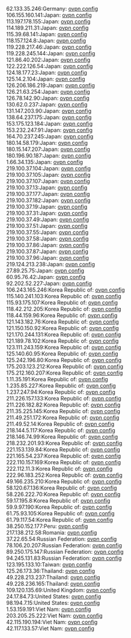 62.133.35.246:Germany: [ovpn config](vpn/62_133_35_246.ovpn)  
106.155.160.141:Japan: [ovpn config](vpn/106_155_160_141.ovpn)  
113.197.178.155:Japan: [ovpn config](vpn/113_197_178_155.ovpn)  
114.189.211.31:Japan: [ovpn config](vpn/114_189_211_31.ovpn)  
115.39.68.141:Japan: [ovpn config](vpn/115_39_68_141.ovpn)  
118.157.124.8:Japan: [ovpn config](vpn/118_157_124_8.ovpn)  
119.228.217.46:Japan: [ovpn config](vpn/119_228_217_46.ovpn)  
119.228.245.144:Japan: [ovpn config](vpn/119_228_245_144.ovpn)  
121.86.40.202:Japan: [ovpn config](vpn/121_86_40_202.ovpn)  
122.222.126.54:Japan: [ovpn config](vpn/122_222_126_54.ovpn)  
124.18.177.23:Japan: [ovpn config](vpn/124_18_177_23.ovpn)  
125.14.2.104:Japan: [ovpn config](vpn/125_14_2_104.ovpn)  
126.206.186.219:Japan: [ovpn config](vpn/126_206_186_219.ovpn)  
126.21.63.254:Japan: [ovpn config](vpn/126_21_63_254.ovpn)  
126.78.142.90:Japan: [ovpn config](vpn/126_78_142_90.ovpn)  
130.62.0.237:Japan: [ovpn config](vpn/130_62_0_237.ovpn)  
131.147.203.90:Japan: [ovpn config](vpn/131_147_203_90.ovpn)  
138.64.237.175:Japan: [ovpn config](vpn/138_64_237_175.ovpn)  
153.175.123.184:Japan: [ovpn config](vpn/153_175_123_184.ovpn)  
153.232.247.91:Japan: [ovpn config](vpn/153_232_247_91.ovpn)  
164.70.237.245:Japan: [ovpn config](vpn/164_70_237_245.ovpn)  
180.14.58.179:Japan: [ovpn config](vpn/180_14_58_179.ovpn)  
180.15.147.207:Japan: [ovpn config](vpn/180_15_147_207.ovpn)  
180.196.90.187:Japan: [ovpn config](vpn/180_196_90_187.ovpn)  
1.66.34.135:Japan: [ovpn config](vpn/1_66_34_135.ovpn)  
219.100.37.104:Japan: [ovpn config](vpn/219_100_37_104.ovpn)  
219.100.37.105:Japan: [ovpn config](vpn/219_100_37_105.ovpn)  
219.100.37.107:Japan: [ovpn config](vpn/219_100_37_107.ovpn)  
219.100.37.13:Japan: [ovpn config](vpn/219_100_37_13.ovpn)  
219.100.37.177:Japan: [ovpn config](vpn/219_100_37_177.ovpn)  
219.100.37.182:Japan: [ovpn config](vpn/219_100_37_182.ovpn)  
219.100.37.19:Japan: [ovpn config](vpn/219_100_37_19.ovpn)  
219.100.37.31:Japan: [ovpn config](vpn/219_100_37_31.ovpn)  
219.100.37.49:Japan: [ovpn config](vpn/219_100_37_49.ovpn)  
219.100.37.51:Japan: [ovpn config](vpn/219_100_37_51.ovpn)  
219.100.37.55:Japan: [ovpn config](vpn/219_100_37_55.ovpn)  
219.100.37.58:Japan: [ovpn config](vpn/219_100_37_58.ovpn)  
219.100.37.86:Japan: [ovpn config](vpn/219_100_37_86.ovpn)  
219.100.37.87:Japan: [ovpn config](vpn/219_100_37_87.ovpn)  
219.100.37.96:Japan: [ovpn config](vpn/219_100_37_96.ovpn)  
219.124.213.238:Japan: [ovpn config](vpn/219_124_213_238.ovpn)  
27.89.25.75:Japan: [ovpn config](vpn/27_89_25_75.ovpn)  
60.95.76.42:Japan: [ovpn config](vpn/60_95_76_42.ovpn)  
92.202.52.227:Japan: [ovpn config](vpn/92_202_52_227.ovpn)  
106.243.165.246:Korea Republic of: [ovpn config](vpn/106_243_165_246.ovpn)  
115.140.241.103:Korea Republic of: [ovpn config](vpn/115_140_241_103.ovpn)  
115.93.175.107:Korea Republic of: [ovpn config](vpn/115_93_175_107.ovpn)  
118.42.212.205:Korea Republic of: [ovpn config](vpn/118_42_212_205.ovpn)  
118.44.159.96:Korea Republic of: [ovpn config](vpn/118_44_159_96.ovpn)  
121.143.182.76:Korea Republic of: [ovpn config](vpn/121_143_182_76.ovpn)  
121.150.150.92:Korea Republic of: [ovpn config](vpn/121_150_150_92.ovpn)  
121.170.244.131:Korea Republic of: [ovpn config](vpn/121_170_244_131.ovpn)  
121.189.78.102:Korea Republic of: [ovpn config](vpn/121_189_78_102.ovpn)  
123.111.243.159:Korea Republic of: [ovpn config](vpn/123_111_243_159.ovpn)  
125.140.60.95:Korea Republic of: [ovpn config](vpn/125_140_60_95.ovpn)  
125.242.196.80:Korea Republic of: [ovpn config](vpn/125_242_196_80.ovpn)  
175.203.123.212:Korea Republic of: [ovpn config](vpn/175_203_123_212.ovpn)  
175.212.160.207:Korea Republic of: [ovpn config](vpn/175_212_160_207.ovpn)  
1.11.35.191:Korea Republic of: [ovpn config](vpn/1_11_35_191.ovpn)  
1.235.85.227:Korea Republic of: [ovpn config](vpn/1_235_85_227.ovpn)  
1.237.247.94:Korea Republic of: [ovpn config](vpn/1_237_247_94.ovpn)  
211.226.157.133:Korea Republic of: [ovpn config](vpn/211_226_157_133.ovpn)  
211.226.182.82:Korea Republic of: [ovpn config](vpn/211_226_182_82.ovpn)  
211.35.225.145:Korea Republic of: [ovpn config](vpn/211_35_225_145.ovpn)  
211.49.251.172:Korea Republic of: [ovpn config](vpn/211_49_251_172.ovpn)  
211.49.52.14:Korea Republic of: [ovpn config](vpn/211_49_52_14.ovpn)  
218.144.5.117:Korea Republic of: [ovpn config](vpn/218_144_5_117.ovpn)  
218.146.74.99:Korea Republic of: [ovpn config](vpn/218_146_74_99.ovpn)  
218.232.201.93:Korea Republic of: [ovpn config](vpn/218_232_201_93.ovpn)  
221.153.139.84:Korea Republic of: [ovpn config](vpn/221_153_139_84.ovpn)  
221.165.54.237:Korea Republic of: [ovpn config](vpn/221_165_54_237.ovpn)  
222.110.157.169:Korea Republic of: [ovpn config](vpn/222_110_157_169.ovpn)  
222.112.11.3:Korea Republic of: [ovpn config](vpn/222_112_11_3.ovpn)  
222.96.183.252:Korea Republic of: [ovpn config](vpn/222_96_183_252.ovpn)  
49.166.235.210:Korea Republic of: [ovpn config](vpn/49_166_235_210.ovpn)  
58.120.67.136:Korea Republic of: [ovpn config](vpn/58_120_67_136.ovpn)  
58.226.222.70:Korea Republic of: [ovpn config](vpn/58_226_222_70.ovpn)  
59.17.195.8:Korea Republic of: [ovpn config](vpn/59_17_195_8.ovpn)  
59.9.97.190:Korea Republic of: [ovpn config](vpn/59_9_97_190.ovpn)  
61.75.93.105:Korea Republic of: [ovpn config](vpn/61_75_93_105.ovpn)  
61.79.117.54:Korea Republic of: [ovpn config](vpn/61_79_117_54.ovpn)  
38.250.152.177:Peru: [ovpn config](vpn/38_250_152_177.ovpn)  
217.138.212.58:Romania: [ovpn config](vpn/217_138_212_58.ovpn)  
37.22.65.54:Russian Federation: [ovpn config](vpn/37_22_65_54.ovpn)  
78.106.20.207:Russian Federation: [ovpn config](vpn/78_106_20_207.ovpn)  
89.250.175.147:Russian Federation: [ovpn config](vpn/89_250_175_147.ovpn)  
94.245.131.83:Russian Federation: [ovpn config](vpn/94_245_131_83.ovpn)  
123.195.133.10:Taiwan: [ovpn config](vpn/123_195_133_10.ovpn)  
125.26.173.36:Thailand: [ovpn config](vpn/125_26_173_36.ovpn)  
49.228.213.237:Thailand: [ovpn config](vpn/49_228_213_237.ovpn)  
49.228.236.165:Thailand: [ovpn config](vpn/49_228_236_165.ovpn)  
109.120.135.69:United Kingdom: [ovpn config](vpn/109_120_135_69.ovpn)  
24.17.84.73:United States: [ovpn config](vpn/24_17_84_73.ovpn)  
98.194.7.15:United States: [ovpn config](vpn/98_194_7_15.ovpn)  
1.53.159.191:Viet Nam: [ovpn config](vpn/1_53_159_191.ovpn)  
203.205.25.222:Viet Nam: [ovpn config](vpn/203_205_25_222.ovpn)  
42.115.190.194:Viet Nam: [ovpn config](vpn/42_115_190_194.ovpn)  
42.117.133.57:Viet Nam: [ovpn config](vpn/42_117_133_57.ovpn)  
